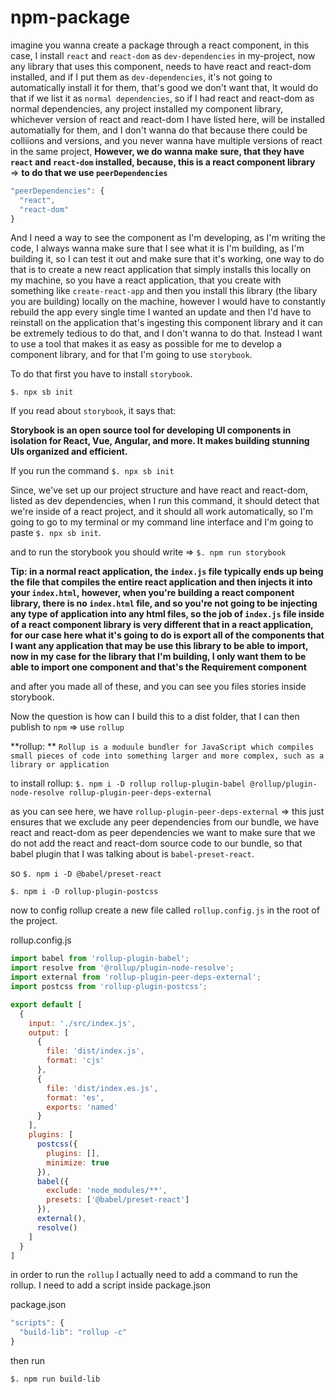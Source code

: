# npm-package

imagine you wanna create a package through a react component, in this case, I install `react` and `react-dom` as `dev-dependencies` in my-project, now any library that uses this component, needs to have react and react-dom installed, and if I put them as `dev-dependencies`, it's not going to automatically install it for them, that's good we don't want that, It would do that if we list it as `normal dependencies`, so if I had react and react-dom as normal dependencies, any project installed my component library, whichever version of react and react-dom I have listed here, will be installed automatially for them, and I don't wanna do that because there could be colliions and versions, and you never wanna have multiple versions of react in the same project, **However, we do wanna make sure, that they have `react` and `react-dom` installed, because, this is a react component library** => **to do that we use `peerDependencies`**

```js
"peerDependencies": {
  "react",
  "react-dom"
}
```

And I need a way to see the component as I'm developing, as I'm writing the code, I always wanna make sure that I see what it is I'm building, as I'm building it, so I can test it out and make sure that it's working, one way to do that is to create a new react application that simply installs this locally on my machine, so you have a react application, that you create with something like `create-react-app` and then you install this library (the libary you are building) locally on the machine, however I would have to constantly rebuild the app every single time I wanted an update and then I'd have to reinstall on the application that's ingesting this component library and it can be extremely tedious to do that, and I don't wanna to do that. Instead I want to use a tool that makes it as easy as possible for me to develop a component library, and for that I'm going to use `storybook`.

To do that first you have to install `storybook`.

`$. npx sb init`

If you read about `storybook`, it says that:

**Storybook is an open source tool for developing UI components in isolation for React, Vue, Angular, and more. It makes building stunning UIs organized and efficient.**

If you run the command `$. npx sb init`

Since, we've set up our project structure and have react and react-dom, listed as dev dependencies, when I run this command, it should detect that we're inside of a react project, and it should all work automatically, so I'm going to go to my terminal or my command line interface and I'm going to paste `$. npx sb init`.

and to run the storybook you should write => `$. npm run storybook`

**Tip: in a normal react application, the `index.js` file typically ends up being the file that compiles the entire react application and then injects it into your `index.html`, however, when you're building a react component library, there is no `index.html` file, and so you're not going to be injecting any type of application into any html files, so the job of `index.js` file inside of a react component library is very different that in a react application, for our case here what it's going to do is export all of the components that I want any application that may be use this library to be able to import, now in my case for the library that I'm building, I only want them to be able to import one component and that's the Requirement component** 

and after you made all of these, and you can see you files stories inside storybook.

Now the question is how can I build this to a dist folder, that I can then publish to `npm` => use `rollup`

**rollup: ** `Rollup is a moduule bundler for JavaScript which compiles small pieces of code into something larger and more complex, such as a library or application`

to install rollup: `$. npm i -D rollup rollup-plugin-babel @rollup/plugin-node-resolve rollup-plugin-peer-deps-external`

as you can see here, we have `rollup-plugin-peer-deps-external` => this just ensures that we exclude any peer dependencies from our bundle, we have react and react-dom as peer dependencies we want to make sure that we do not add the react and react-dom source code to our bundle, so that babel plugin that I was talking about is `babel-preset-react`.

so `$. npm i -D @babel/preset-react`

`$. npm i -D rollup-plugin-postcss`

now to config rollup create a new file called `rollup.config.js` in the root of the project.

rollup.config.js

```js
import babel from 'rollup-plugin-babel';
import resolve from '@rollup/plugin-node-resolve';
import external from 'rollup-plugin-peer-deps-external';
import postcss from 'rollup-plugin-postcss';

export default [
  {
    input: './src/index.js',
    output: [
      {
        file: 'dist/index.js',
        format: 'cjs'
      },
      {
        file: 'dist/index.es.js',
        format: 'es',
        exports: 'named'
      }
    ],
    plugins: [
      postcss({
        plugins: [],
        minimize: true
      }),
      babel({
        exclude: 'node_modules/**',
        presets: ['@babel/preset-react']
      }),
      external(),
      resolve()
    ]
  }
]
```


in order to run the `rollup` I actually need to add a command to run the rollup. I need to add a script inside package.json

package.json
```js
"scripts": {
  "build-lib": "rollup -c"
}
```

then run

`$. npm run build-lib`
